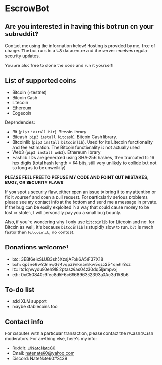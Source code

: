 # EscrowBot

## Are you interested in having this bot run on your subreddit?

Contact me using the information below! Hosting is provided by me, free of charge. The bot runs in a US datacentre and the server receives regular security updates.

You are also free to clone the code and run it yourself!

## List of supported coins

- Bitcoin (+testnet)
- Bitcoin Cash
- Litecoin
- Ethereum
- Dogecoin

Dependencies:

- Bit (`pip3 install bit`). Bitcoin library.
- Bitcash (`pip3 install bitcash`). Bitcoin Cash library.
- Bitcoinlib (`pip3 install bitcoinlib`). Used for its Litecoin functionality and fee estimation. The Bitcoin functionality is not actually used
- Web3 (`pip3 install web3`). Ethereum library
- Hashlib. IDs are generated using SHA-256 hashes, then truncated to 16 hex digits (total hash length = 64 bits, still very unlikely to collide but not so long as to be unweildly)

**PLEASE FEEL FREE TO PERUSE MY CODE AND POINT OUT MISTAKES, BUGS, OR SECURITY FLAWS**

If you spot a security flaw, either open an issue to bring it to my attention or fix it yourself and open a pull request. For particularly serious problems, please see my contact info at the bottom and send me a message in private. If the bug can be easily exploited in a way that could cause money to be lost or stolen, I will personally pay you a small bug bounty.

Also, if you're wondering why I only use `bitcoinlib` for Litecoin and not for Bitcoin as well, it's because `bitcoinlib` is stupidly slow to run. `bit` is much faster than `bitcoinlib`, no contest.

## Donations welcome!

- btc: 3EBf6eixSLUB3sh5XzsjAFpk6A5rF37X18
- bch: qp5ne9w8dnnw364vqpz9nknankkw5qsc254qmhr8cz
- ltc: ltc1qnwydu80eh9l8l2ptasz6as04z30dq5ljampvxj
- eth: 0xC50840e9fec8d5F6c696896362393a0Ac3d1A8b6


## To-do list

- add XLM support
- maybe stablecoins too

## Contact info

For disputes with a particular transaction, please contact the r/Cash4Cash moderators. For anything else, here's my info:

- Reddit: [u/NateNate60](https://reddit.com/u/NateNate60)
- Email: natenate60@yahoo.com
- Discord: NateNate60\#2439
